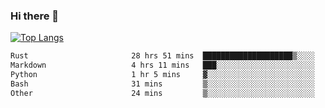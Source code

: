 ### Hi there 👋

<!--
**3Xpl0it3r/3Xpl0it3r** is a ✨ _special_ ✨ repository because its `README.md` (this file) appears on your GitHub profile.

Here are some ideas to get you started:

- 🔭 I’m currently working on ...
- 🌱 I’m currently learning ...
- 👯 I’m looking to collaborate on ...
- 🤔 I’m looking for help with ...
- 💬 Ask me about ...
- 📫 How to reach me: ...
- 😄 Pronouns: ...
- ⚡ Fun fact: ...
-->


[![Top Langs](https://github-readme-stats.vercel.app/api/top-langs/?username=3Xpl0it3r&layout=compact)](https://github.com/3Xpl0it3r/3Xpl0it3r)

<!--START_SECTION:waka-->

```txt
Rust                       28 hrs 51 mins  ████████████████████▒░░░░   81.26 %
Markdown                   4 hrs 11 mins   ███░░░░░░░░░░░░░░░░░░░░░░   11.81 %
Python                     1 hr 5 mins     ▓░░░░░░░░░░░░░░░░░░░░░░░░   03.08 %
Bash                       31 mins         ▒░░░░░░░░░░░░░░░░░░░░░░░░   01.46 %
Other                      24 mins         ▒░░░░░░░░░░░░░░░░░░░░░░░░   01.16 %
```

<!--END_SECTION:waka-->
